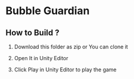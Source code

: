 # Bubble Guardian

## How to Build ?

1) Download this folder as zip or You can clone it

2) Open It in Unity Editor 

3) Click Play in Unity Editor to play the game

